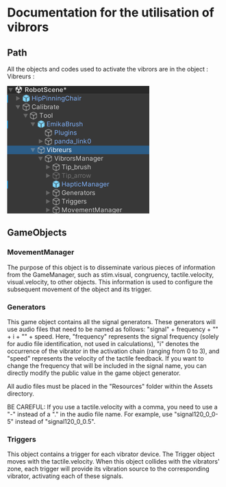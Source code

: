 # Documentation for the utilisation of vibrors

## Path

All the objects and codes used to activate the vibrors are in the object : Vibreurs :

![Scene Editor](./Images/Vibror_path.png) 

## GameObjects

### MovementManager

The purpose of this object is to disseminate various pieces of information from the GameManager, such as stim.visual, congruency, tactile.velocity, visual.velocity, to other objects. This information is used to configure the subsequent movement of the object and its trigger.

### Generators

This game object contains all the signal generators. These generators will use audio files that need to be named as follows: "signal" + frequency + "" + i + "" + speed. Here, "frequency" represents the signal frequency (solely for audio file identification, not used in calculations), "i" denotes the occurrence of the vibrator in the activation chain (ranging from 0 to 3), and "speed" represents the velocity of the tactile feedback. If you want to change the frequency that will be included in the signal name, you can directly modify the public value in the game object generator.


All audio files must be placed in the "Resources" folder within the Assets directory.

BE CAREFUL: If you use a tactile.velocity with a comma, you need to use a "-" instead of a "." in the audio file name. For example, use "signal120_0_0-5" instead of "signal120_0_0.5".

### Triggers 

This object contains a trigger for each vibrator device. The Trigger object moves with the tactile.velocity. When this object collides with the vibrators' zone, each trigger will provide its vibration source to the corresponding vibrator, activating each of these signals.
